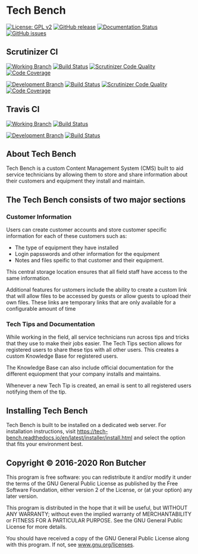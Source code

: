 # Tech Bench

[![License: GPL v2](https://img.shields.io/badge/License-GPL%20v2-blue.svg)](https://www.gnu.org/licenses/old-licenses/gpl-2.0.en.html)
[![GitHub release](https://img.shields.io/github/release/Butcherman/Tech_Bench)](https://GitHub.com/Butcherman/Tech_Bench/releases/)
[![Documentation Status](https://readthedocs.org/projects/tech-bench/badge/?version=latest)](https://tech-bench.readthedocs.io/en/latest/?badge=latest)
[![GitHub issues](https://img.shields.io/github/issues/Butcherman/Tech_Bench)](https://GitHub.com/Butcherman/Tech_Bench/issues/)

## Scrutinizer CI

[![Working Branch](https://img.shields.io/badge/Working%20Branch-master-green
)](https://github.com/butcherman/Tech_Bench)
[![Build Status](https://scrutinizer-ci.com/g/butcherman/Tech_Bench/badges/build.png?b=master)](https://scrutinizer-ci.com/g/butcherman/Tech_Bench/build-status/test5)
[![Scrutinizer Code Quality](https://scrutinizer-ci.com/g/butcherman/Tech_Bench/badges/quality-score.png?b=master)](https://scrutinizer-ci.com/g/butcherman/Tech_Bench/?branch=master)
[![Code Coverage](https://scrutinizer-ci.com/g/butcherman/Tech_Bench/badges/coverage.png?b=master)](https://scrutinizer-ci.com/g/butcherman/Tech_Bench/?branch=master)

[![Development Branch](https://img.shields.io/badge/Development%20-dev5-yellow
)](https://github.com/butcherman/Tech_Bench/tree/dev5)
[![Build Status](https://scrutinizer-ci.com/g/butcherman/Tech_Bench/badges/build.png?b=dev5)](https://scrutinizer-ci.com/g/butcherman/Tech_Bench/build-status/dev5)
[![Scrutinizer Code Quality](https://scrutinizer-ci.com/g/butcherman/Tech_Bench/badges/quality-score.png?b=dev5)](https://scrutinizer-ci.com/g/butcherman/Tech_Bench/?branch=dev5)
[![Code Coverage](https://scrutinizer-ci.com/g/butcherman/Tech_Bench/badges/coverage.png?b=dev5)](https://scrutinizer-ci.com/g/butcherman/Tech_Bench/?branch=dev5)

## Travis CI

[![Working Branch](https://img.shields.io/badge/Working%20Branch-Master-green
)](https://github.com/butcherman/Tech_Bench)
[![Build Status](https://travis-ci.com/butcherman/Tech_Bench.svg?branch=master)](https://travis-ci.com/butcherman/Tech_Bench)

[![Development Branch](https://img.shields.io/badge/Development%20%20-dev5-yellow
)](https://github.com/butcherman/Tech_Bench/tree/dev5)
[![Build Status](https://travis-ci.com/butcherman/Tech_Bench.svg?branch=dev5)](https://travis-ci.com/butcherman/Tech_Bench)

## About Tech Bench

Tech Bench is a custom Content Management System (CMS) built to aid service technicians by allowing them to store and share information about their customers and equipment they install and maintain.

## The Tech Bench consists of two major sections

### Customer Information

Users can create customer accounts and store customer specific information for each of these customers such as:

* The type of equipment they have installed
* Login papsswords and other information for the equipment
* Notes and files speific to that customer and their equipment.

This central storage location ensures that all field staff have access to the same information.

Additional features for ustomers include the ability to create a custom link that will allow files to be accessed by guests or allow guests to upload their own files.  These links are temporary links that are only available for a configurable amount of time

### Tech Tips and Documentation

While working in the field, all service technicians run across tips and tricks that they use to make their jobs easier.  The Tech Tips section allows for registered users to share these tips with all other users.  This creates a custom Knowledge Base for registered users.

The Knowledge Base can also include official documentation for the different equiopment that your company installs and maintains.

Whenever a new Tech Tip is created, an email is sent to all registered users notifying them of the tip.

## Installing Tech Bench

Tech Bench is built to be installed on a dedicated web server.  For installation instructions, visit https://tech-bench.readthedocs.io/en/latest/installer/install.html and select the option that fits your environment best.

## Copyright © 2016-2020 Ron Butcher

This program is free software:  you can redistribute it and/or modify it under the terms of the GNU
General Public License as published by the Free Software Foundation, either version 2 of the License,
or (at your option) any later version.

This program is distributed in the hope that it will be useful, but WITHOUT ANY WARRANTY; without even
the implied warranty of MERCHANTABILITY or FITNESS FOR A PARTICULAR PURPOSE.  See the GNU General Public
License for more details.

You should have received a copy of the GNU General Public License along with this program.  If not, see
www.gnu.org/licenses.
